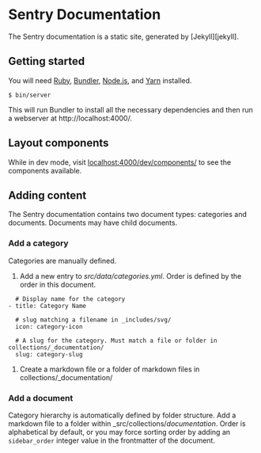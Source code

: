 # Sentry Documentation

The Sentry documentation is a static site, generated by [Jekyll][jekyll].

## Getting started

You will need [Ruby][ruby], [Bundler][bundler], [Node.js][nodejs], and [Yarn] installed.

```
$ bin/server
```

This will run Bundler to install all the necessary dependencies and then run a webserver at http://localhost:4000/.

[ruby]: https://www.ruby-lang.org/
[bundler]: http://bundler.io/
[nodejs]: https://nodejs.org/
[yarn]: https://yarnpkg.com

## Layout components

While in dev mode, visit [localhost:4000/dev/components/](http://localhost:4000/dev/components/) to see the components available.

## Adding content

The Sentry documentation contains two document types: categories and documents. Documents may have child documents.

### Add a category

Categories are manually defined.

1. Add a new entry to _src/data/categories.yml_. Order is defined by the order in this document.

  ```
    # Display name for the category
  - title: Category Name

    # slug matching a filename in _includes/svg/
    icon: category-icon

    # A slug for the category. Must match a file or folder in collections/_documentation/
    slug: category-slug
  ```

1. Create a markdown file or a folder of markdown files in collections/_documentation/

### Add a document

Category hierarchy is automatically defined by folder structure. Add a markdown file to a folder within _src/collections/_documentation_. Order is alphabetical by default, or you may force sorting order by adding an  `sidebar_order` integer value in the frontmatter of the document.
